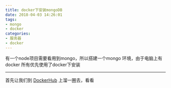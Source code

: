 ```yaml
---
title: docker下安装mongoDB
date: 2018-04-03 14:26:01
tags: 
- mongo
- docker
categories: 
- 服务器
- docker
---
```


 有一个node项目需要看用到mongo，所以搭建一个mongo 环境，由于电脑上有docker 所有优先使用了docker下安装
 ***
 首先让我们到 [DockerHub](https://hub.docker.com/) 上溜一圈去，看看
     


